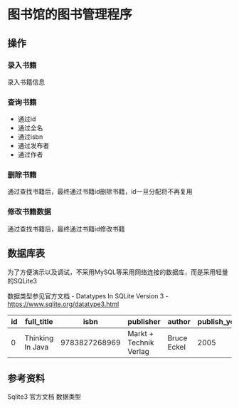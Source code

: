 # 图书馆的图书管理程序

## 操作

### 录入书籍

录入书籍信息

### 查询书籍

- 通过id
- 通过全名
- 通过isbn
- 通过发布者
- 通过作者

### 删除书籍

通过查找书籍后，最终通过书籍id删除书籍，id一旦分配将不再复用

### 修改书籍数据

通过查找书籍后，最终通过书籍id修改书籍

## 数据库表

为了方便演示以及调试，不采用MySQL等采用网络连接的数据库，而是采用轻量的SQLite3

数据类型参见官方文档 - Datatypes In SQLite Version 3 - <https://www.sqlite.org/datatype3.html>

| id | full_title       | isbn          | publisher              | author      | publish_year |
|----|------------------|---------------|------------------------|-------------|--------------|
| 0  | Thinking In Java | 9783827268969 | Markt + Technik Verlag | Bruce Eckel | 2005         |

## 参考资料

Sqlite3 官方文档 数据类型
